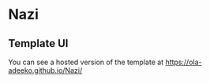 # Nazi

## Template UI
You can see a hosted version of the template at https://ola-adeeko.github.io/Nazi/
